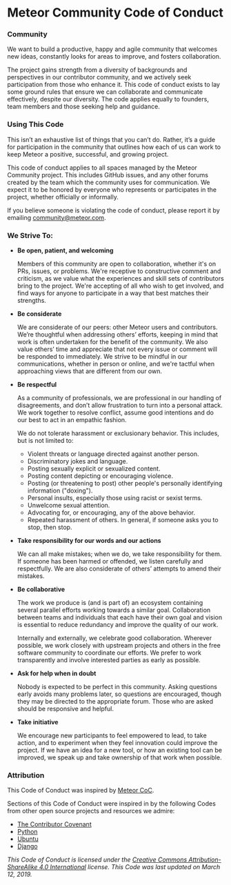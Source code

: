 # Meteor Community Code of Conduct

### Community

We want to build a productive, happy and agile community that welcomes new ideas, constantly looks for areas to improve, and fosters collaboration. 

The project gains strength from a diversity of backgrounds and perspectives in our contributor community, and we actively seek participation from those who enhance it. This code of conduct exists to lay some ground rules that ensure we can collaborate and communicate effectively, despite our diversity. The code applies equally to founders, team members and those seeking help and guidance.

### Using This Code

This isn’t an exhaustive list of things that you can’t do. Rather, it’s a guide for participation in the community that outlines how each of us can work to keep Meteor a positive, successful, and growing project. 

This code of conduct applies to all spaces managed by the Meteor Community project. This includes GitHub issues, and any other forums created by the team which the community uses for communication. We expect it to be honored by everyone who represents or participates in the project, whether officially or informally.

If you believe someone is violating the code of conduct, please report it by emailing [community@meteor.com](mailto:community@meteor.com). 

### We Strive To:

- **Be open, patient, and welcoming**

    Members of this community are open to collaboration, whether it's on PRs, issues, or problems. We're receptive to constructive comment and criticism, as we value what the experiences and skill sets of contributors bring to the project. We're accepting of all who wish to get involved, and find ways for anyone to participate in a way that best matches their strengths.
  
- **Be considerate**

    We are considerate of our peers: other Meteor users and contributors. We’re thoughtful when addressing others’ efforts, keeping in mind that work is often undertaken for the benefit of the community. We also value others’ time and appreciate that not every issue or comment will be responded to immediately. We strive to be mindful in our communications, whether in person or online, and we're tactful when approaching views that are different from our own.
    
- **Be respectful**

    As a community of professionals, we are professional in our handling of disagreements, and don’t allow frustration to turn into a personal attack. We work together to resolve conflict, assume good intentions and do our best to act in an empathic fashion. 

    We do not tolerate harassment or exclusionary behavior. This includes, but is not limited to:
  - Violent threats or language directed against another person.
  - Discriminatory jokes and language.
  - Posting sexually explicit or sexualized content.
  - Posting content depicting or encouraging violence. 
  - Posting (or threatening to post) other people's personally identifying information ("doxing").
  - Personal insults, especially those using racist or sexist terms.
  - Unwelcome sexual attention.
  - Advocating for, or encouraging, any of the above behavior.
  - Repeated harassment of others. In general, if someone asks you to stop, then stop.
  
- **Take responsibility for our words and our actions**

    We can all make mistakes; when we do, we take responsibility for them. If someone has been harmed or offended, we listen carefully and respectfully. We are also considerate of others’ attempts to amend their mistakes.
    
- **Be collaborative**  

    The work we produce is (and is part of) an ecosystem containing several parallel efforts working towards a similar goal. Collaboration between teams and individuals that each have their own goal and vision is essential to reduce redundancy and improve the quality of our work. 
    
    Internally and externally, we celebrate good collaboration. Wherever possible, we work closely with upstream projects and others in the free software community to coordinate our efforts. We prefer to work transparently and involve interested parties as early as possible.
    
- **Ask for help when in doubt**

    Nobody is expected to be perfect in this community. Asking questions early avoids many problems later, so questions are encouraged, though they may be directed to the appropriate forum. Those who are asked should be responsive and helpful.
    
- **Take initiative** 

    We encourage new participants to feel empowered to lead, to take action, and to experiment when they feel innovation could improve the project. If we have an idea for a new tool, or how an existing tool can be improved, we speak up and take ownership of that work when possible. 
    
### Attribution

This Code of Conduct was inspired by [Meteor CoC](https://github.com/meteor/meteor/blob/devel/CODE_OF_CONDUCT.md).

Sections of this Code of Conduct were inspired in by the following Codes from other open source projects and resources we admire:  

- [The Contributor Covenant](http://contributor-covenant.org/version/1/4/)
- [Python](https://www.python.org/psf/codeofconduct/)
- [Ubuntu](http://www.ubuntu.com/about/about-ubuntu/conduct)
- [Django](https://www.djangoproject.com/conduct/)

*This Code of Conduct is licensed under the [Creative Commons Attribution-ShareAlike 4.0 International](https://creativecommons.org/licenses/by-sa/4.0/) license. This Code was last updated on March 12, 2019.* 

